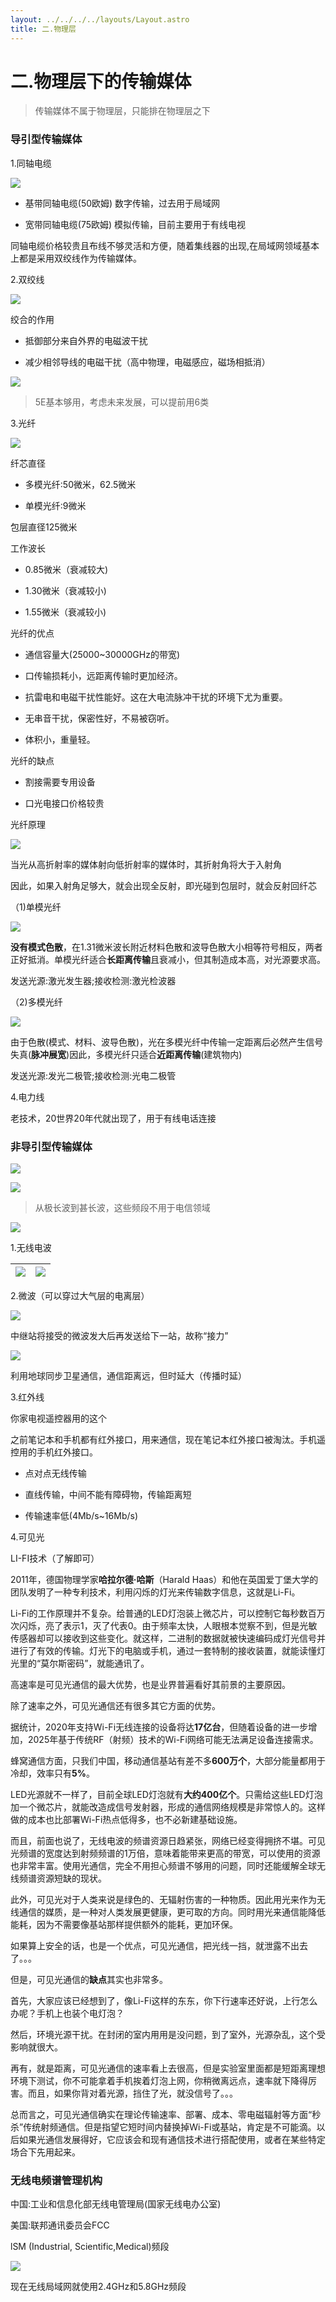 ```yaml
---
layout: ../../../../layouts/Layout.astro
title: 二.物理层
---
```



# 二.**物理层下**的传输媒体

> 传输媒体不属于物理层，只能排在物理层之下

### 导引型传输媒体

1.同轴电缆

![](https://img.0pt.im/computernet/2-2/2-2-1.png)

- 基带同轴电缆(50欧姆)  数字传输，过去用于局域网

- 宽带同轴电缆(75欧姆)  模拟传输，目前主要用于有线电视

同轴电缆价格较贵且布线不够灵活和方便，随着集线器的出现,在局域网领域基本上都是采用双绞线作为传输媒体。

2.双绞线

![](https://img.0pt.im/computernet/2-2/2-2-2.png)

绞合的作用

- 抵御部分来自外界的电磁波干扰

- 减少相邻导线的电磁干扰（高中物理，电磁感应，磁场相抵消）

![](https://img.0pt.im/computernet/2-2/2-2-3.png)

> 5E基本够用，考虑未来发展，可以提前用6类

3.光纤

![](https://img.0pt.im/computernet/2-2/2-2-4.png)

纤芯直径

- 多模光纤:50微米，62.5微米

- 单模光纤:9微米

包层直径125微米

工作波长

- 0.85微米（衰减较大)

- 1.30微米（衰减较小)

- 1.55微米（衰减较小)

光纤的优点

- 通信容量大(25000~30000GHz的带宽)

- 口传输损耗小，远距离传输时更加经济。

- 抗雷电和电磁干扰性能好。这在大电流脉冲干扰的环境下尤为重要。

- 无串音干扰，保密性好，不易被窃听。

- 体积小，重量轻。

光纤的缺点

- 割接需要专用设备

- 口光电接口价格较贵

光纤原理

![](https://img.0pt.im/computernet/2-2/2-2-5.png)

当光从高折射率的媒体射向低折射率的媒体时，其折射角将大于入射角

因此，如果入射角足够大，就会出现全反射，即光碰到包层时，就会反射回纤芯

（1)单模光纤

![](https://img.0pt.im/computernet/2-2/2-2-6.png)

**没有模式色散**，在1.31微米波长附近材料色散和波导色散大小相等符号相反，两者正好抵消。单模光纤适合**长距离传输**且衰减小，但其制造成本高，对光源要求高。

发送光源:激光发生器;接收检测:激光检波器

（2)多模光纤

![](https://img.0pt.im/computernet/2-2/2-2-7.png)

由于色散(模式、材料、波导色散)，光在多模光纤中传输一定距离后必然产生信号失真(**脉冲展宽**)因此，多模光纤只适合**近距离传输**(建筑物内)

发送光源:发光二极管;接收检测:光电二极管

4.电力线

老技术，20世界20年代就出现了，用于有线电话连接

### 非导引型传输媒体

![](https://img.0pt.im/computernet/2-2/2-2-8.png)

![](https://img.0pt.im/computernet/2-2/2-2-9.png)

> 从极长波到甚长波，这些频段不用于电信领域

![](https://img.0pt.im/computernet/2-2/2-2-10.png)

1.无线电波

| ![](https://img.0pt.im/computernet/2-2/2-2-11.png) | ![](https://img.0pt.im/computernet/2-2/2-2-12.png) |
| ----------------------------------------------- | ----------------------------------------------- |

2.微波（可以穿过大气层的电离层）

![](https://img.0pt.im/computernet/2-2/2-2-13.png)

中继站将接受的微波发大后再发送给下一站，故称“接力”

![](https://img.0pt.im/computernet/2-2/2-2-14.png)

利用地球同步卫星通信，通信距离远，但时延大（传播时延）

3.红外线

你家电视遥控器用的这个

之前笔记本和手机都有红外接口，用来通信，现在笔记本红外接口被淘汰。手机遥控用的手机红外接口。

- 点对点无线传输

- 直线传输，中间不能有障碍物，传输距离短

- 传输速率低(4Mb/s~16Mb/s)

4.可见光

LI-FI技术（了解即可）

2011年，德国物理学家**哈拉尔德·哈斯**（Harald Haas）和他在英国爱丁堡大学的团队发明了一种专利技术，利用闪烁的灯光来传输数字信息，这就是Li-Fi。

Li-Fi的工作原理并不复杂。给普通的LED灯泡装上微芯片，可以控制它每秒数百万次闪烁，亮了表示1，灭了代表0。由于频率太快，人眼根本觉察不到，但是光敏传感器却可以接收到这些变化。就这样，二进制的数据就被快速编码成灯光信号并进行了有效的传输。灯光下的电脑或手机，通过一套特制的接收装置，就能读懂灯光里的“莫尔斯密码”，就能通讯了。

高速率是可见光通信的最大优势，也是业界普遍看好其前景的主要原因。

除了速率之外，可见光通信还有很多其它方面的优势。

据统计，2020年支持Wi-Fi无线连接的设备将达**17亿台**，但随着设备的进一步增加，2025年基于传统RF（射频）技术的Wi-Fi网络可能无法满足设备连接需求。

蜂窝通信方面，只我们中国，移动通信基站有差不多**600万个**，大部分能量都用于冷却，效率只有**5%**。

LED光源就不一样了，目前全球LED灯泡就有**大约400亿个**。只需给这些LED灯泡加一个微芯片，就能改造成信号发射器，形成的通信网络规模是非常惊人的。这样做的成本也比部署Wi-Fi热点低得多，也不必新建基础设施。

而且，前面也说了，无线电波的频谱资源日趋紧张，网络已经变得拥挤不堪。可见光频谱的宽度达到射频频谱的1万倍，意味着能带来更高的带宽，可以使用的资源也非常丰富。使用光通信，完全不用担心频谱不够用的问题，同时还能缓解全球无线频谱资源短缺的现状。

此外，可见光对于人类来说是绿色的、无辐射伤害的一种物质。因此用光来作为无线通信的媒质，是一种对人类发展更健康，更可取的方向。同时用光来通信能降低能耗，因为不需要像基站那样提供额外的能耗，更加环保。

如果算上安全的话，也是一个优点，可见光通信，把光线一挡，就泄露不出去了。。。

但是，可见光通信的**缺点**其实也非常多。

首先，大家应该已经想到了，像Li-Fi这样的东东，你下行速率还好说，上行怎么办呢？手机上也装个电灯泡？

然后，环境光源干扰。在封闭的室内用用是没问题，到了室外，光源杂乱，这个受影响就很大。

再有，就是距离，可见光通信的速率看上去很高，但是实验室里面都是短距离理想环境下测试，你不可能拿着手机挨着灯泡上网，你稍微离远点，速率就下降得厉害。而且，如果你背对着光源，挡住了光，就没信号了。。。

总而言之，可见光通信确实在理论传输速率、部署、成本、零电磁辐射等方面“秒杀”传统射频通信。但是指望它短时间内替换掉Wi-Fi或基站，肯定是不可能滴。以后如果光通信发展得好，它应该会和现有通信技术进行搭配使用，或者在某些特定场合下先用起来。

### 无线电频谱管理机构

中国:工业和信息化部无线电管理局(国家无线电办公室)

美国:联邦通讯委员会FCC

lSM (Industrial, Scientific,Medical)频段

![](https://img.0pt.im/computernet/2-2/2-2-15.png)

现在无线局域网就使用2.4GHz和5.8GHz频段
